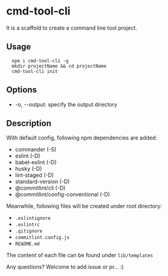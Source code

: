 # cmd-tool-cli

It is a scaffold to create a command line tool project.

## Usage

```shell
  npm i cmd-tool-cli -g
  mkdir projectName && cd projectName
  cmd-tool-cli init
```

## Options

- -o, --output: specify the output directory

## Description

With default config, following npm dependencies are added:

- commander (-S)
- eslint (-D)
- babel-eslint (-D)
- husky (-D)
- lint-staged (-D)
- standard-version (-D)
- @commitlint/cli (-D)
- @commitlint/config-conventional (-D)

Meanwhile, following files will be created under root directory:

- `.eslintignore`
- `.eslintrc`
- `.gitignore`
- `commitlint.config.js`
- `README.md`

The content of each file can be found under `lib/templates`

Any questions? Welcome to add issue or pr... :)